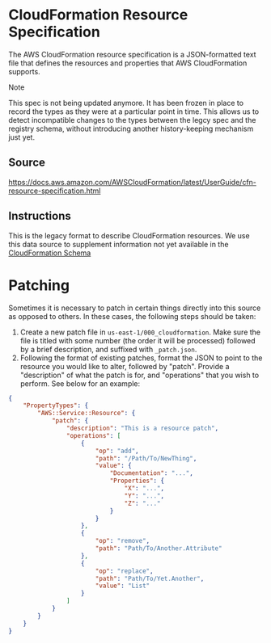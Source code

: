 # CloudFormation Resource Specification

The AWS CloudFormation resource specification is a JSON-formatted text file that defines the resources and properties that AWS CloudFormation supports.

> [!NOTE]
> This spec is not being updated anymore. It has been frozen in place to record the types
> as they were at a particular point in time. This allows us to detect incompatible changes
> to the types between the legcy spec and the registry schema, without introducing another
> history-keeping mechanism just yet.

## Source

<https://docs.aws.amazon.com/AWSCloudFormation/latest/UserGuide/cfn-resource-specification.html>

## Instructions

This is the legacy format to describe CloudFormation resources.
We use this data source to supplement information not yet available in the [CloudFormation Schema](../CloudFormationSchema)

# Patching

Sometimes it is necessary to patch in certain things directly into this source as opposed to others.
In these cases, the following steps should be taken:
1. Create a new patch file in `us-east-1/000_cloudformation`. Make sure the file is titled with some number (the order it will be processed)
followed by a brief description, and suffixed with `_patch.json`.
2. Following the format of existing patches, format the JSON to point to the resource you would like to alter, followed by "patch".
Provide a "description" of what the patch is for, and "operations" that you wish to perform. See below for an example:
```json
{
    "PropertyTypes": {
        "AWS::Service::Resource": {
            "patch": {
                "description": "This is a resource patch",
                "operations": [
                    {
                        "op": "add",
                        "path": "/Path/To/NewThing",
                        "value": {
                            "Documentation": "...",
                            "Properties": {
                                "X": "...",
                                "Y": "...",
                                "Z": "..."
                            }
                        }
                    },
                    {
                        "op": "remove",
                        "path": "Path/To/Another.Attribute"
                    },
                    {
                        "op": "replace",
                        "path": "Path/To/Yet.Another",
                        "value": "List"
                    }
                ]
            }
        }
    }
}
```

